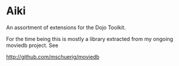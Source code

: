 Aiki
====

An assortment of extensions for the Dojo Toolkit.

For the time being this is mostly a library extracted from my ongoing moviedb project. See

http://github.com/mschuerig/moviedb
